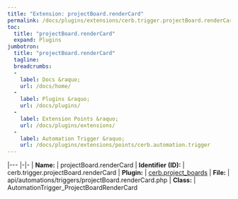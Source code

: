 ```yaml
---
title: "Extension: projectBoard.renderCard"
permalink: /docs/plugins/extensions/cerb.trigger.projectBoard.renderCard/
toc:
  title: "projectBoard.renderCard"
  expand: Plugins
jumbotron:
  title: "projectBoard.renderCard"
  tagline: 
  breadcrumbs:
  -
    label: Docs &raquo;
    url: /docs/home/
  -
    label: Plugins &raquo;
    url: /docs/plugins/
  -
    label: Extension Points &raquo;
    url: /docs/plugins/extensions/
  -
    label: Automation Trigger &raquo;
    url: /docs/plugins/extensions/points/cerb.automation.trigger
---
```


|---
|-|-
| **Name:** | projectBoard.renderCard
| **Identifier (ID):** | cerb.trigger.projectBoard.renderCard
| **Plugin:** | [cerb.project_boards](/docs/plugins/cerb.project_boards/)
| **File:** | api/automations/triggers/projectBoard.renderCard.php
| **Class:** | AutomationTrigger_ProjectBoardRenderCard


